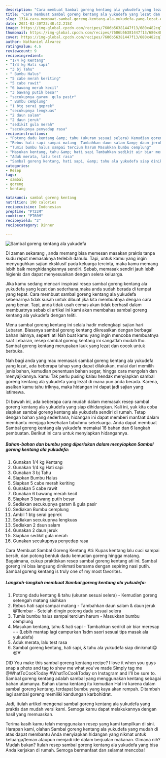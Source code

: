 ```yaml
---
description: "Cara membuat Sambal goreng kentang ala yukudefa yang lezat dan Mudah Dibuat"
title: "Cara membuat Sambal goreng kentang ala yukudefa yang lezat dan Mudah Dibuat"
slug: 1314-cara-membuat-sambal-goreng-kentang-ala-yukudefa-yang-lezat-dan-mudah-dibuat
date: 2021-03-30T23:40:42.215Z
image: https://img-global.cpcdn.com/recipes/7606b56381447f13/680x482cq70/sambal-goreng-kentang-ala-yukudefa-foto-resep-utama.jpg
thumbnail: https://img-global.cpcdn.com/recipes/7606b56381447f13/680x482cq70/sambal-goreng-kentang-ala-yukudefa-foto-resep-utama.jpg
cover: https://img-global.cpcdn.com/recipes/7606b56381447f13/680x482cq70/sambal-goreng-kentang-ala-yukudefa-foto-resep-utama.jpg
author: Nathaniel Alvarez
ratingvalue: 4.6
reviewcount: 9
recipeingredient:
- "1/4 kg Kentang"
- "1/4 kg Hati sapi"
- "3 bj Tahu"
- " Bumbu Halus"
- "5 cabe merah keriting"
- "5 cabe rawit"
- "6 bawang merah kecil"
- "3 bawang putih besar"
- "secukupnya garam  gula pasir"
- " Bumbu cemplung"
- "1 btg serai geprek"
- "secukupnya lengkuas"
- "2 daun salam"
- "2 daun jeruk"
- "sedikit gula merah"
- "secukupnya penyedap rasa"
recipeinstructions:
- "Potong dadu kentang &amp; tahu (ukuran sesuai selera) Kemudian goreng setengah matang sisihkan"
- "Rebus hati sapi sampai matang  Tambahkan daun salam &amp; daun jeruk @1lembar Setelah dingin potong dadu sesuai selera"
- "Tumis bumbu halus sampai tercium harum Masukkan bumbu cemplung"
- "Masukan kentang, tahu &amp; hati sapi Tambahkan sedikit air biar meresap  (Lebih mantap lagi campurkan 1sdm saori sesuai tips masak ala yukudefa)"
- "Aduk merata, lalu test rasa"
- "Sambal goreng kentang, hati sapi, &amp; tahu ala yukudefa siap dinikmati😋😍💗"
categories:
- Resep
tags:
- sambal
- goreng
- kentang

katakunci: sambal goreng kentang 
nutrition: 190 calories
recipecuisine: Indonesian
preptime: "PT22M"
cooktime: "PT60M"
recipeyield: "2"
recipecategory: Dinner

---
```



![Sambal goreng kentang ala yukudefa](https://img-global.cpcdn.com/recipes/7606b56381447f13/680x482cq70/sambal-goreng-kentang-ala-yukudefa-foto-resep-utama.jpg)

Di zaman  sekarang , anda memang bisa memesan masakan praktis tanpa kudu repot memasaknya terlebih dahulu. Tapi, untuk kamu yang ingin menyuguhkan sajian eksklusif pada keluarga tercinta, maka kamu memang lebih baik menghidangkannya sendiri. Sebab, memasak sendiri jauh lebih higienis dan dapat menyesuaikan dengan selera keluarga.

Jika kamu sedang mencari inspirasi resep sambal goreng kentang ala yukudefa yang lezat dan sederhana,maka anda sudah berada di tempat yang tepat. Cara membuat sambal goreng kentang ala yukudefa  sebenarnya tidak susah untuk dibuat jika kita membuatnya dengan cara yang benar. Tapi, anda tidak usah cemas akan tidak berhasil dalam membuatnya 
sebab di artikel ini kami akan membahas sambal goreng kentang ala yukudefa dengan teliti.  

Menu sambal goreng kentang ini selalu hadir melengkapi sajian hari Lebaran. Biasanya sambal goreng kentang dikreasikan dengan berbagai bahan lainnya, seperti ati Nah buat kamu yang ingin mencoba membuatnya saat Lebaran, resep sambal goreng kentang ini sangatlah mudah lho. Sambal goreng kentang merupakan lauk yang lezat dan cocok untuk berbuka.

Nah bagi anda yang mau memasak sambal goreng kentang ala yukudefa yang lezat, ada beberapa tahap yang dapat dilakukan, mulai dari memilih jenis bahan, kemudian penentuan bahan segar, hingga cara mengolah dan menyajikannya. kamu Tak perlu pusing kalau hendak menyiapkan sambal goreng kentang ala yukudefa yang lezat di mana pun anda berada. Karena, asalkan kamu  tahu triknya, maka hidangan ini dapat jadi sajian yang istimewa.

Di bawah ini, ada beberapa cara mudah dalam memasak resep sambal goreng kentang ala yukudefa yang siap dihidangkan. Kali ini, yuk kita coba siapkan sambal goreng kentang ala yukudefa sendiri di rumah. Tetap dengan bahan yang sederhana, hidangan ini dapat memberi manfaat dalam membantu menjaga kesehatan tubuhmu sekeluarga. Anda dapat membuat Sambal goreng kentang ala yukudefa memakai 16 bahan dan 6 langkah pembuatan. Berikut ini cara untuk menyiapkan hidangannya.

<!--inarticleads1-->

##### Bahan-bahan dan bumbu yang diperlukan dalam menyiapkan Sambal goreng kentang ala yukudefa:

1. Gunakan 1/4 kg Kentang
1. Gunakan 1/4 kg Hati sapi
1. Gunakan 3 bj Tahu
1. Siapkan  Bumbu Halus
1. Siapkan 5 cabe merah keriting
1. Gunakan 5 cabe rawit
1. Gunakan 6 bawang merah kecil
1. Siapkan 3 bawang putih besar
1. Sediakan secukupnya garam &amp; gula pasir
1. Sediakan  Bumbu cemplung
1. Ambil 1 btg serai geprek
1. Sediakan secukupnya lengkuas
1. Sediakan 2 daun salam
1. Gunakan 2 daun jeruk
1. Siapkan sedikit gula merah
1. Gunakan secukupnya penyedap rasa


Cara Membuat Sambal Goreng Kentang Ati: Kupas kentang lalu cuci sampai bersih, dan potong bentuk dadu kemudian goreng hingga matang. Bagaimana, cukup praktiskan resep sambal goreng kentang ati ini. Sambal goreng ini bisa langsung dinikmati bersama dengan sepiring nasi putih. Sambal goreng kentang is truly one of my most favorites. 

<!--inarticleads2-->

##### Langkah-langkah membuat Sambal goreng kentang ala yukudefa:

1. Potong dadu kentang &amp; tahu (ukuran sesuai selera) - Kemudian goreng setengah matang sisihkan
1. Rebus hati sapi sampai matang  - Tambahkan daun salam &amp; daun jeruk @1lembar - Setelah dingin potong dadu sesuai selera
1. Tumis bumbu halus sampai tercium harum - Masukkan bumbu cemplung
1. Masukan kentang, tahu &amp; hati sapi - Tambahkan sedikit air biar meresap -  - (Lebih mantap lagi campurkan 1sdm saori sesuai tips masak ala yukudefa)
1. Aduk merata, lalu test rasa
1. Sambal goreng kentang, hati sapi, &amp; tahu ala yukudefa siap dinikmati😋😍💗


DID You make this sambal goreng kentang recipe? I love it when you guys snap a photo and tag to show me what you&#39;ve made Simply tag me @WhatToCookToday #WhatToCookToday on Instagram and I&#39;ll be sure to. Sambal goreng kentang adalah sambal yang menggunakan kentang sebagai bahan utamanya. Bahan utama kentang itu kemudian Hal ini karena dalam sambal goreng kentang, terdapat bumbu yang kaya akan rempah. Ditambah lagi sambal goreng memiliki kandungan karbohidrat. 

Jadi, itulah artikel mengenai  sambal goreng kentang ala yukudefa  yang praktis dan mudah versi kami. Semoga kamu dapat melakukannya dengan hasil yang memuaskan. 

Terima kasih kamu telah menggunakan resep yang kami tampilkan di sini. Harapan kami, olahan  Sambal goreng kentang ala yukudefa yang mudah di atas dapat membantu Anda menyiapkan hidangan yang nikmat untuk keluarga/teman ataupun menjadi ide dalam berjualan makanan. Gimana nih? Mudah bukan? Itulah resep sambal goreng kentang ala yukudefa yang bisa Anda kerjakan di rumah. Semoga bermanfaat dan selamat mencoba!

